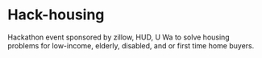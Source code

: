 # Hack-housing
Hackathon event sponsored by zillow, HUD, U Wa to solve housing problems for low-income, elderly, disabled, and or first time home buyers.
